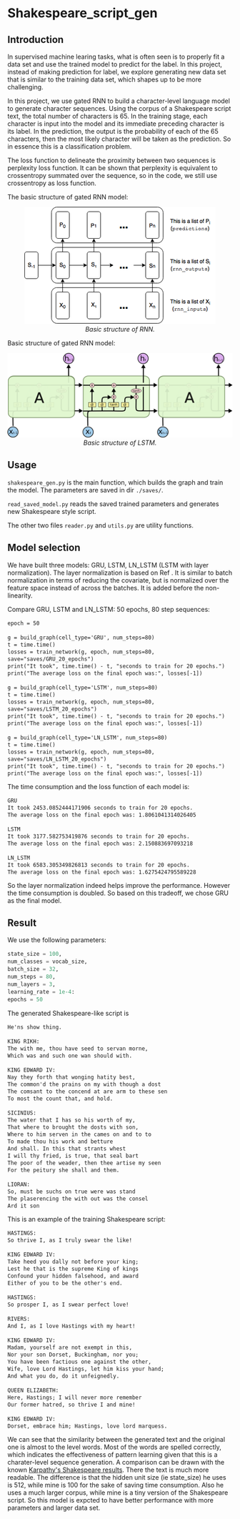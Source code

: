 # Shakespeare_script_gen

## Introduction
In supervised machine learing tasks, what is often seen is to properly fit a data set and use the trained model to predict for the label. In this project, instead of making prediction for label, we explore generating new data set that is similar to the training data set, which shapes up to be more challenging.

In this project, we use gated RNN to build a character-level language model to generate character sequences. Using the corpus of a Shakespeare script text, the total number of characters is 65. In the training stage, each character is input into the model and its immediate preceding character is its label. In the prediction, the output is the probability of each of the 65 characters, then the most likely character will be taken as the prediction. So in essence this is a classification problem.

The loss function to delineate the proximity between two sequences is perplexity loss function. It can be shown that perplexity is equivalent to crossentropy summated over the sequence, so in the code, we still use crossentropy as loss function. 

The basic structure of gated RNN model:
<p align="center">
    <img src="./media/BasicRNNLabeled.png"><br/>
    <em>Basic structure of RNN.</em>
</p>

Basic structure of gated RNN model:
<p align="center">
    <img src="./media/LSTM3-chain.png"><br/>
    <em>Basic structure of LSTM.</em>
</p>

## Usage

`shakespeare_gen.py` is the main function, which builds the graph and train the model. The parameters are saved in dir `./saves/`. 

`read_saved_model.py` reads the saved trained parameters and generates new Shakespeare style script.

The other two files `reader.py` and `utils.py` are utility functions.

## Model selection

We have built three models: GRU, LSTM, LN_LSTM (LSTM with layer normalization). The layer normalization is based on Ref . It is similar to batch normalization in terms of reducing the covariate, but is normalized over the feature space instead of across the batches. It is added before the non-linearity.

Compare GRU, LSTM and LN_LSTM: 50 epochs, 80 step sequences:
```
epoch = 50

g = build_graph(cell_type='GRU', num_steps=80)
t = time.time()
losses = train_network(g, epoch, num_steps=80, save="saves/GRU_20_epochs")
print("It took", time.time() - t, "seconds to train for 20 epochs.")
print("The average loss on the final epoch was:", losses[-1])

g = build_graph(cell_type='LSTM', num_steps=80)
t = time.time()
losses = train_network(g, epoch, num_steps=80, save="saves/LSTM_20_epochs")
print("It took", time.time() - t, "seconds to train for 20 epochs.")
print("The average loss on the final epoch was:", losses[-1])

g = build_graph(cell_type='LN_LSTM', num_steps=80)
t = time.time()
losses = train_network(g, epoch, num_steps=80, save="saves/LN_LSTM_20_epochs")
print("It took", time.time() - t, "seconds to train for 20 epochs.")
print("The average loss on the final epoch was:", losses[-1])
```

The time consumption and the loss function of each model is:
```
GRU
It took 2453.0852444171906 seconds to train for 20 epochs.
The average loss on the final epoch was: 1.8061041314026405

LSTM
It took 3177.582753419876 seconds to train for 20 epochs.
The average loss on the final epoch was: 2.150883697093218

LN_LSTM
It took 6583.305349826813 seconds to train for 20 epochs.
The average loss on the final epoch was: 1.6275424795589228
```

So the layer normalization indeed helps improve the performance. However the time consumption is doubled. So based on this tradeoff, we chose GRU as the final model.


## Result

We use the following parameters:

```python
state_size = 100,
num_classes = vocab_size,
batch_size = 32,
num_steps = 80,
num_layers = 3,
learning_rate = 1e-4:
epochs = 50
```

The generated Shakespeare-like script is 
```
He'ns show thing.

KING RIKH:
The with me, thou have seed to servan morne,
Which was and such one wan should with.

KING EDWARD IV:
Nay they forth that wonging hatity best,
The common'd the prains on my with though a dost
The comsant to the concend at are arm to these sen
To most the count that, and hold.

SICINIUS:
The water that I has so his worth of my,
That where to brought the dosts with son,
Where to him serven in the cames on and to to
To made thou his work and betture
And shall. In this that strants whest
I will thy fried, is true, that seal bart
The poor of the weader, then thee artise my seen
For the peitury she shall and them.

LIORAN:
So, must be suchs on true were was stand
The plaserencing the with out was the consel
Ard it son
```


This is an example of the training Shakespeare script:
```
HASTINGS:
So thrive I, as I truly swear the like!

KING EDWARD IV:
Take heed you dally not before your king;
Lest he that is the supreme King of kings
Confound your hidden falsehood, and award
Either of you to be the other's end.

HASTINGS:
So prosper I, as I swear perfect love!

RIVERS:
And I, as I love Hastings with my heart!

KING EDWARD IV:
Madam, yourself are not exempt in this,
Nor your son Dorset, Buckingham, nor you;
You have been factious one against the other,
Wife, love Lord Hastings, let him kiss your hand;
And what you do, do it unfeignedly.

QUEEN ELIZABETH:
Here, Hastings; I will never more remember
Our former hatred, so thrive I and mine!

KING EDWARD IV:
Dorset, embrace him; Hastings, love lord marquess.
```

We can see that the similarity between the generated text and the original one is almost to the level words. Most of the words are spelled correctly, which indicates the effectiveness of pattern learning given that this is a charater-level sequence generation.  A comparison can be drawn with the known [Karpathy's Shakespeare results](http://karpathy.github.io/2015/05/21/rnn-effectiveness/#shakespeare). There the text is much more readable. The difference is that the hidden unit size (ie state_size) he uses is 512, while mine is 100 for the sake of saving time consumption. Also he uses a much larger corpus, while mine is a tiny version of the Shakespeare script. So this model is expcted to have better performance with more parameters and larger data set.